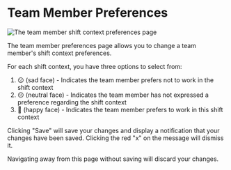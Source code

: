 # Team Member Preferences

![The team member shift context preferences page](./images/preferences.png)

The team member preferences page allows you to change a team member's shift
context preferences.

For each shift context, you have three options to select from:

1. ☹️ (sad face) - Indicates the team member prefers not to work in the shift
   context
2. 😐 (neutral face) - Indicates the team member has not expressed a preference
   regarding the shift context
3. 🙂 (happy face) - Indicates the team member prefers to work in this shift
   context

Clicking "Save" will save your changes and display a notification that your
changes have been saved. Clicking the red "x" on the message will dismiss it.

Navigating away from this page without saving will discard your changes.
